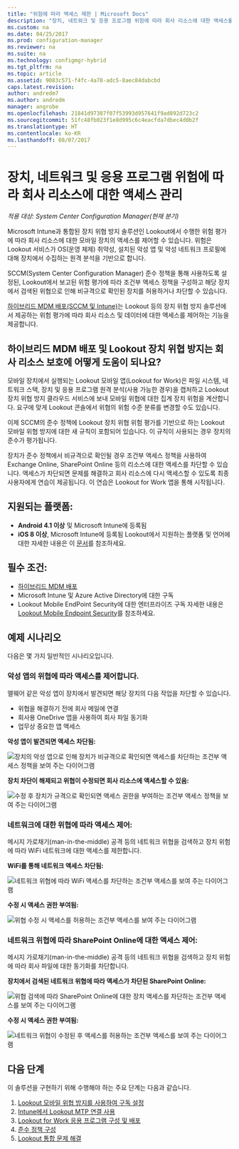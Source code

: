 ```yaml
---
title: "위험에 따라 액세스 제한 | Microsoft Docs"
description: "장치, 네트워크 및 응용 프로그램 위험에 따라 회사 리소스에 대한 액세스를 제한합니다."
ms.custom: na
ms.date: 04/25/2017
ms.prod: configuration-manager
ms.reviewer: na
ms.suite: na
ms.technology: configmgr-hybrid
ms.tgt_pltfrm: na
ms.topic: article
ms.assetid: 9083c571-f4fc-4a78-adc5-8aec84dabcbd
caps.latest.revision: 
author: andredm7
ms.author: andredm
manager: angrobe
ms.openlocfilehash: 21841d97387f07f53993d957641f9ad892d723c2
ms.sourcegitcommit: 51fc48fb023f1e8d995c6c4eacfda7dbec4d0b2f
ms.translationtype: HT
ms.contentlocale: ko-KR
ms.lasthandoff: 08/07/2017
---
```

# <a name="manage-access-to-company-resource-based-on-device-network-and-application-risk"></a>장치, 네트워크 및 응용 프로그램 위험에 따라 회사 리소스에 대한 액세스 관리

*적용 대상: System Center Configuration Manager(현재 분기)*

Microsoft Intune과 통합된 장치 위협 방지 솔루션인 Lookout에서 수행한 위험 평가에 따라 회사 리소스에 대한 모바일 장치의 액세스를 제어할 수 있습니다. 위험은 Lookout 서비스가 OS(운영 체제) 취약성, 설치된 악성 앱 및 악성 네트워크 프로필에 대해 장치에서 수집하는 원격 분석을 기반으로 합니다. 

SCCM(System Center Configuration Manager) 준수 정책을 통해 사용하도록 설정된, Lookout에서 보고된 위험 평가에 따라 조건부 액세스 정책을 구성하고 해당 장치에서 검색된 위협으로 인해 비규격으로 확인된 장치를 허용하거나 차단할 수 있습니다.

[하이브리드 MDM 배포(SCCM 및 Intune)](https://docs.microsoft.com/sccm/mdm/understand/choose-between-standalone-intune-and-hybrid-mobile-device-management)는 Lookout 등의 장치 위협 방지 솔루션에서 제공하는 위험 평가에 따라 회사 리소스 및 데이터에 대한 액세스를 제어하는 기능을 제공합니다.

## <a name="how-do-the-hybrid-mdm-deployment-and-lookout-device-threat-protection-help-protect-company-resources"></a>하이브리드 MDM 배포 및 Lookout 장치 위협 방지는 회사 리소스 보호에 어떻게 도움이 되나요?
모바일 장치에서 실행되는 Lookout 모바일 앱(Lookout for Work)은 파일 시스템, 네트워크 스택, 장치 및 응용 프로그램 원격 분석(사용 가능한 경우)을 캡처하고 Lookout 장치 위협 방지 클라우드 서비스에 보내 모바일 위협에 대한 집계 장치 위험을 계산합니다. 요구에 맞게 Lookout 콘솔에서 위협의 위험 수준 분류를 변경할 수도 있습니다.  

이제 SCCM의 준수 정책에 Lookout 장치 위협 위험 평가를 기반으로 하는 Lookout 모바일 위협 방지에 대한 새 규칙이 포함되어 있습니다. 이 규칙이 사용되는 경우 장치의 준수가 평가됩니다.

장치가 준수 정책에서 비규격으로 확인될 경우 조건부 액세스 정책을 사용하여 Exchange Online, SharePoint Online 등의 리소스에 대한 액세스를 차단할 수 있습니다. 액세스가 차단되면 문제를 해결하고 회사 리소스에 다시 액세스할 수 있도록 최종 사용자에게 연습이 제공됩니다. 이 연습은 Lookout for Work 앱을 통해 시작됩니다.

## <a name="supported-platforms"></a>지원되는 플랫폼:
* **Android 4.1 이상** 및 Microsoft Intune에 등록됨
* **iOS 8 이상**, Microsoft Intune에 등록됨
Lookout에서 지원하는 플랫폼 및 언어에 대한 자세한 내용은 이 [문서](https://personal.support.lookout.com/hc/en-us/articles/114094140253)를 참조하세요.

## <a name="prerequisites"></a>필수 조건:
* [하이브리드 MDM 배포](https://docs.microsoft.com/sccm/mdm/understand/choose-between-standalone-intune-and-hybrid-mobile-device-management)
* Microsoft Intune 및 Azure Active Directory에 대한 구독
* Lookout Mobile EndPoint Security에 대한 엔터프라이즈 구독  자세한 내용은 [Lookout Mobile Endpoint Security](https://www.lookout.com/products/mobile-endpoint-security)를 참조하세요.

## <a name="example-scenarios"></a>예제 시나리오
다음은 몇 가지 일반적인 시나리오입니다.
### <a name="control-access-based-on-threat-from-malicious-apps"></a>악성 앱의 위협에 따라 액세스를 제어합니다.
맬웨어 같은 악성 앱이 장치에서 발견되면 해당 장치의 다음 작업을 차단할 수 있습니다.
* 위협을 해결하기 전에 회사 메일에 연결
* 회사용 OneDrive 앱을 사용하여 회사 파일 동기화
* 업무상 중요한 앱 액세스

**악성 앱이 발견되면 액세스 차단됨:**

![장치의 악성 앱으로 인해 장치가 비규격으로 확인되면 액세스를 차단하는 조건부 액세스 정책을 보여 주는 다이어그램](media/config-mgr-maliciousapps_blocked.png)

**장치 차단이 해제되고 위협이 수정되면 회사 리소스에 액세스할 수 있음:**

![수정 후 장치가 규격으로 확인되면 액세스 권한을 부여하는 조건부 액세스 정책을 보여 주는 다이어그램](media/config-mgr-maliciousapps-unblocked.png)
### <a name="control-access-based-on-threat-to-network"></a>네트워크에 대한 위협에 따라 액세스 제어:
메시지 가로채기(man-in-the-middle) 공격 등의 네트워크 위협을 검색하고 장치 위험에 따라 WiFi 네트워크에 대한 액세스를 제한합니다.

**WiFi를 통해 네트워크 액세스 차단됨:**

![네트워크 위협에 따라 WiFi 액세스를 차단하는 조건부 액세스를 보여 주는 다이어그램](media/config-mgr-network-wifi-blocked.png)

**수정 시 액세스 권한 부여됨:**

![위협 수정 시 액세스를 허용하는 조건부 액세스를 보여 주는 다이어그램](media/config-mgr-network-wifi-unblocked.png)
### <a name="control-access-to-sharepoint-online-based-on-threat-to-network"></a>네트워크 위협에 따라 SharePoint Online에 대한 액세스 제어:

메시지 가로채기(man-in-the-middle) 공격 등의 네트워크 위협을 검색하고 장치 위험에 따라 회사 파일에 대한 동기화를 차단합니다.

**장치에서 검색된 네트워크 위협에 따라 액세스가 차단된 SharePoint Online:**

![위협 검색에 따라 SharePoint Online에 대한 장치 액세스를 차단하는 조건부 액세스를 보여 주는 다이어그램](media/config-mgr-network-spo-blocked.png)


**수정 시 액세스 권한 부여됨:**

![네트워크 위협이 수정된 후 액세스를 허용하는 조건부 액세스를 보여 주는 다이어그램](media/config-mgr-network-spo-unblocked.png)

## <a name="next-steps"></a>다음 단계
이 솔루션을 구현하기 위해 수행해야 하는 주요 단계는 다음과 같습니다.
1.  [Lookout 모바일 위협 방지를 사용하여 구독 설정](set-up-your-subscription-with-lookout.md)
2.  [Intune에서 Lookout MTP 연결 사용](enable-lookout-connection-in-intune.md)
3.  [Lookout for Work 응용 프로그램 구성 및 배포](configure-and-deploy-lookout-for-work-apps.md)
4.  [준수 정책 구성](enable-device-threat-protection-rule-compliance-policy.md)
5.  [Lookout 통합 문제 해결](troubleshoot-lookout-integration.md)
